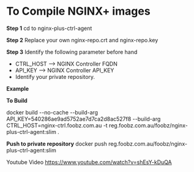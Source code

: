 # To Compile NGINX+ images
**Step 1**
cd to nginx-plus-ctrl-agent

**Step 2**
Replace your own nginx-repo.crt and nginx-repo.key

**Step 3**
Identify the following parameter before hand

- CTRL\_HOST --> NGINX Controller FQDN
- API\_KEY --> NGINX Controller API\_KEY
- Identify your private repository.



**Example**

**To Build**

docker build --no-cache --build-arg API\_KEY=540286ae9ad5752ae7d7ca2d8ac527f8 --build-arg CTRL\_HOST=nginx-ctrl.foobz.com.au  -t reg.foobz.com.au/foobz/nginx-plus-ctrl-agent:slim .

**Push to private repository**
docker push reg.foobz.com.au/foobz/nginx-plus-ctrl-agent:slim

Youtube Video
https://www.youtube.com/watch?v=shEsY-kDuQA
